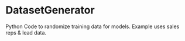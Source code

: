 # DatasetGenerator
Python Code to randomize training data for models.  Example uses sales reps &amp; lead data.
